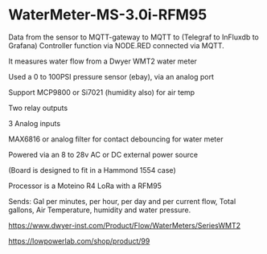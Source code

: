 # WaterMeter-MS-3.0i-RFM95

Data from the sensor to MQTT-gateway to MQTT to (Telegraf to InFluxdb to Grafana)
Controller function via NODE.RED connected via MQTT.


It measures water flow from a Dwyer WMT2 water meter

Used a 0 to 100PSI pressure sensor (ebay), via an analog port

Support MCP9800 or Si7021 (humidity also) for air temp

Two relay outputs

3 Analog inputs

MAX6816 or analog filter for contact debouncing for water meter

Powered via an 8 to 28v AC or DC external power source

(Board is designed to fit in a Hammond 1554 case)

Processor is a Moteino R4 LoRa with a RFM95

Sends: Gal per minutes, per hour, per day and per current flow,
Total gallons, Air Temperature, humidity and water pressure.

https://www.dwyer-inst.com/Product/Flow/WaterMeters/SeriesWMT2

https://lowpowerlab.com/shop/product/99

